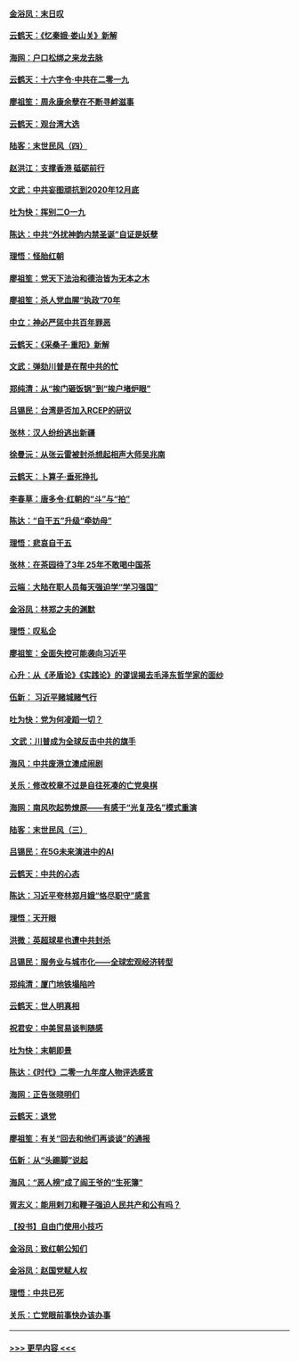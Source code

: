 #### [金浴凤：末日叹](../pages/nsc993/n11752359.md?t=12291933) 
#### [云鹤天：《忆秦娥‧娄山关》新解](../pages/nsc993/n11752348.md?t=12291933) 
#### [海网：户口松绑之来龙去脉](../pages/nsc993/n11752328.md?t=12291933) 
#### [云鹤天：十六字令‧中共在二零一九](../pages/nsc993/n11752305.md?t=12291933) 
#### [廖祖笙：周永康余孽在不断寻衅滋事](../pages/nsc993/n11751013.md?t=12291933) 
#### [云鹤天：观台湾大选](../pages/nsc993/n11751007.md?t=12291933) 
#### [陆客：末世民风（四）](../pages/nsc993/n11749203.md?t=12291933) 
#### [赵洪江：支撑香港 砥砺前行](../pages/nsc993/n11748482.md?t=12291933) 
#### [文武：中共妄图顽抗到2020年12月底](../pages/nsc993/n11748446.md?t=12291933) 
#### [吐为快：挥别二O一九](../pages/nsc993/n11748411.md?t=12291933) 
#### [陈达：中共“外扰神韵内禁圣诞”自证是妖孽](../pages/nsc993/n11748226.md?t=12291933) 
#### [理悟：怪胎红朝](../pages/nsc993/n11748206.md?t=12291933) 
#### [廖祖笙：党天下法治和德治皆为无本之木](../pages/nsc993/n11748135.md?t=12291933) 
#### [廖祖笙：杀人党血腥“执政”70年](../pages/nsc993/n11745144.md?t=12291933) 
#### [中立：神必严惩中共百年罪恶](../pages/nsc993/n11744970.md?t=12291933) 
#### [云鹤天：《采桑子‧重阳》新解](../pages/nsc993/n11744948.md?t=12291933) 
#### [文武：弹劾川普是在帮中共的忙](../pages/nsc993/n11744758.md?t=12291933) 
#### [郑纯清：从“挨门砸饭锅”到“挨户堵炉眼”](../pages/nsc993/n11744745.md?t=12291933) 
#### [吕锡民：台湾是否加入RCEP的研议](../pages/nsc993/n11744701.md?t=12291933) 
#### [张林：汉人纷纷逃出新疆](../pages/nsc993/n11743530.md?t=12291933) 
#### [徐曼沅：从张云雷被封杀想起相声大师吴兆南](../pages/nsc993/n11741816.md?t=12291933) 
#### [云鹤天：卜算子‧垂死挣扎](../pages/nsc993/n11739956.md?t=12291933) 
#### [李春草：唐多令‧红朝的“斗”与“拍”](../pages/nsc993/n11739830.md?t=12291933) 
#### [陈达：“自干五”升级“牵妨母”](../pages/nsc993/n11739724.md?t=12291933) 
#### [理悟：悲哀自干五](../pages/nsc993/n11739547.md?t=12291933) 
#### [张林：在茶园待了3年 25年不敢喝中国茶](../pages/nsc993/n11739240.md?t=12291933) 
#### [云端：大陆在职人员每天强迫学“学习强国”](../pages/nsc993/n11738735.md?t=12291933) 
#### [金浴凤：林郑之夫的渊默](../pages/nsc993/n11737735.md?t=12291933) 
#### [理悟：叹私企](../pages/nsc993/n11737715.md?t=12291933) 
#### [廖祖笙：全面失控可能袭向习近平](../pages/nsc993/n11737704.md?t=12291933) 
#### [心升：从《矛盾论》《实践论》的谬误揭去毛泽东哲学家的面纱](../pages/nsc993/n11736962.md?t=12291933) 
#### [伍新： 习近平赌城赌气行](../pages/nsc993/n11736929.md?t=12291933) 
#### [吐为快：党为何凌蹈一切？](../pages/nsc993/n11736915.md?t=12291933) 
#### [ 文武：川普成为全球反击中共的旗手](../pages/nsc993/n11736882.md?t=12291933) 
#### [海风：中共废港立澳成闹剧](../pages/nsc993/n11735857.md?t=12291933) 
#### [关乐：修改校章不过是自往死凑的亡党臭棋](../pages/nsc993/n11735097.md?t=12291933) 
#### [海网：南风吹起势燎原——有感于“光复茂名”模式重演](../pages/nsc993/n11732308.md?t=12291933) 
#### [陆客：末世民风（三）](../pages/nsc993/n11732211.md?t=12291933) 
#### [吕锡民：在5G未来演进中的AI](../pages/nsc993/n11730010.md?t=12291933) 
#### [云鹤天：中共的心态](../pages/nsc993/n11729906.md?t=12291933) 
#### [陈达：习近平夸林郑月娥“恪尽职守”感言](../pages/nsc993/n11729881.md?t=12291933) 
#### [理悟：天开眼](../pages/nsc993/n11729699.md?t=12291933) 
#### [洪微：英超球星也遭中共封杀](../pages/nsc993/n11727243.md?t=12291933) 
#### [吕锡民：服务业与城市化——全球宏观经济转型](../pages/nsc993/n11725845.md?t=12291933) 
#### [郑纯清：厦门地铁塌陷吟](../pages/nsc993/n11725813.md?t=12291933) 
#### [云鹤天：世人明真相](../pages/nsc993/n11725621.md?t=12291933) 
#### [祝君安：中美贸易谈判随感](../pages/nsc993/n11725609.md?t=12291933) 
#### [吐为快：末朝即景](../pages/nsc993/n11723365.md?t=12291933) 
#### [陈达：《时代》二零一九年度人物评选感言](../pages/nsc993/n11723337.md?t=12291933) 
#### [海网：正告张晓明们](../pages/nsc993/n11723228.md?t=12291933) 
#### [云鹤天：退党](../pages/nsc993/n11723056.md?t=12291933) 
#### [廖祖笙：有关“回去和他们再谈谈”的通报](../pages/nsc993/n11722442.md?t=12291933) 
#### [伍新：从“头踢脚”说起](../pages/nsc993/n11722429.md?t=12291933) 
#### [海风：“恶人榜”成了阎王爷的“生死簿”](../pages/nsc993/n11722272.md?t=12291933) 
#### [胥志义：能用剌刀和鞭子强迫人民共产和公有吗？](../pages/nsc993/n11720569.md?t=12291933) 
#### [【投书】自由门使用小技巧](../pages/nsc993/n11720180.md?t=12291933) 
#### [金浴凤：致红朝公知们](../pages/nsc993/n11720563.md?t=12291933) 
#### [金浴凤：赵国党赋人权](../pages/nsc993/n11720533.md?t=12291933) 
#### [理悟：中共已死](../pages/nsc993/n11720233.md?t=12291933) 
#### [关乐：亡党眼前事快办该办事](../pages/nsc993/n11719160.md?t=12291933) 

----
#### [ >>> 更早内容 <<< ](../indexes/nsc993-earlier.md)
